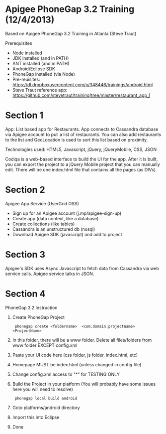 Apigee PhoneGap 3.2 Training (12/4/2013)
========================

Based on Apigee PhoneGap 3.2 Training in Atlanta (Steve Traut)


Prerequisites
- Node installed
- JDK installed (and in PATH)
- ANT installed (and in PATH)
- Android/Eclipse SDK
- PhoneGap installed (via Node)
- Pre-reuisites: https://dl.dropboxusercontent.com/u/348446/trainings/android.html
- Steve Traut reference app: https://github.com/stevetraut/training/tree/master/restaurant_app_1


Section 1
========================

App: List based app for Restaurants.  App connects to Cassandra database via Apigee account to pull a list of restaurants.  You can also add restaurants to the list and GeoLocation is used to sort this list based on proximity.


Technologies used: HTML5, Javascript, jQuery, jQueryMobile, CSS, JSON

Codiqa is a web-based interface to build the UI for the app.  After it is built, you can export the project to a jQuery Mobile project that you can manually edit.  There will be one index.html file that contains all the pages (as DIVs).




Section 2
========================

Apigee App Service (UserGrid OSS)
- Sign up for an Apigee account (j.mp/apigee-sign-up)
- Create app (data context, like a database)
- Create collections (like tables)
- Cassandra is an unstructured db (nosql)
- Download Apigee SDK (javascript) and add to project



Section 3
========================

Apigee's SDK uses Async Javascript to fetch data from Cassandra via web service calls.
Apigee service talks in JSON.



Section 4
========================

PhoneGap 3.2 Instruction

1. Create PhoneGap Project

        phonegap create <foldername>  <com.domain.projectname>  <ProjectName>
2. In this folder, there will be a www folder.  Delete all files/folders from www folder EXCEPT config.xml
3. Paste your UI code here (css folder, js folder, index.html, etc)
4. Homepage MUST be index.html (unless changed in config file)
5. Change config.xml access to "*" for TESTING ONLY
6. Build the Project in your platform (You will probably have some issues here you will need to resolve)

        phonegap local build android  
7. Goto platforms/android directory
8. Import this into Eclipse
9. Done






